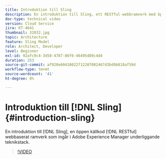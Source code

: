 ```yaml
---
title: Introduktion till Sling
description: En introduktion till Sling, ett RESTful-webbramverk med öppen källkod som ingår i Adobe Experience Manager underliggande teknikstack.
doc-type: technical video
version: Cloud Service
jira: KT-4641
thumbnail: 32032.jpg
topic: Architecture
feature: Sling Model
role: Architect, Developer
level: Beginner
exl-id: 92afc9c4-3d58-4787-86f6-46495d89c4d4
duration: 253
source-git-commit: af928e60410022f12207082467d3bd9b818af59d
workflow-type: tm+mt
source-wordcount: '41'
ht-degree: 0%

---
```


# Introduktion till [!DNL Sling] {#introduction-sling}

En introduktion till [!DNL Sling], en öppen källkod [!DNL RESTful] webbaserat ramverk som ingår i Adobe Experience Manager underliggande teknikstack.

>[!VIDEO](https://video.tv.adobe.com/v/32032?quality=12&learn=on)

